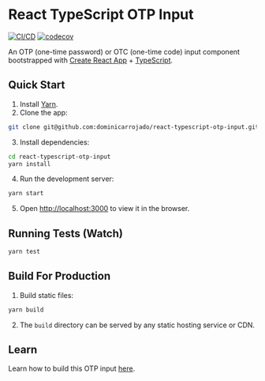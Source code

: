 # React TypeScript OTP Input

[![CI/CD](https://github.com/dominicarrojado/react-typescript-otp-input/actions/workflows/ci.yml/badge.svg)](https://github.com/dominicarrojado/react-typescript-otp-input/actions/workflows/ci.yml) [![codecov](https://codecov.io/gh/dominicarrojado/react-typescript-otp-input/branch/main/graph/badge.svg?token=KAK12QOMHU)](https://codecov.io/gh/dominicarrojado/react-typescript-otp-input)

An OTP (one-time password) or OTC (one-time code) input component bootstrapped with [Create React App](https://github.com/facebook/create-react-app) + [TypeScript](https://www.typescriptlang.org/).

## Quick Start

1. Install [Yarn](https://yarnpkg.com/lang/en/docs/install/).
2. Clone the app:

```bash
git clone git@github.com:dominicarrojado/react-typescript-otp-input.git
```

3. Install dependencies:

```bash
cd react-typescript-otp-input
yarn install
```

4. Run the development server:

```bash
yarn start
```

5. Open [http://localhost:3000](http://localhost:3000) to view it in the browser.

## Running Tests (Watch)

```bash
yarn test
```

## Build For Production

1. Build static files:

```bash
yarn build
```

2. The `build` directory can be served by any static hosting service or CDN.

## Learn

Learn how to build this OTP input [here](https://dominicarrojado.com/posts/how-to-create-your-own-otp-input-in-react-and-typescript-with-tests-part-1/).
